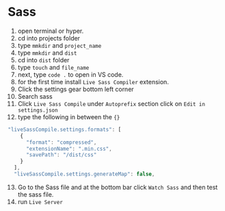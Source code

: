 # Sass

1. open terminal or hyper.
2. cd into projects folder
3. type `mmkdir` and `project_name`
4. type `mmkdir` and `dist`
5. cd into `dist` folder
6. type `touch` and `file_name`
7. next, type `code .` to open in VS code.
8. for the first time install `Live Sass Compiler` extension.
9. Click the settings gear bottom left corner
10. Search sass
11. Click `Live Sass Compile` under `Autoprefix` section click on `Edit in settings.json`
12. type the following in between the `{}`

```javascript
"liveSassCompile.settings.formats": [
    {
      "format": "compressed",
      "extensionName": ".min.css",
      "savePath": "/dist/css"
    }
  ],
  "liveSassCompile.settings.generateMap": false,
```

13. Go to the Sass file and at the bottom bar click `Watch Sass` and then test the sass file.
14. run `Live Server`
